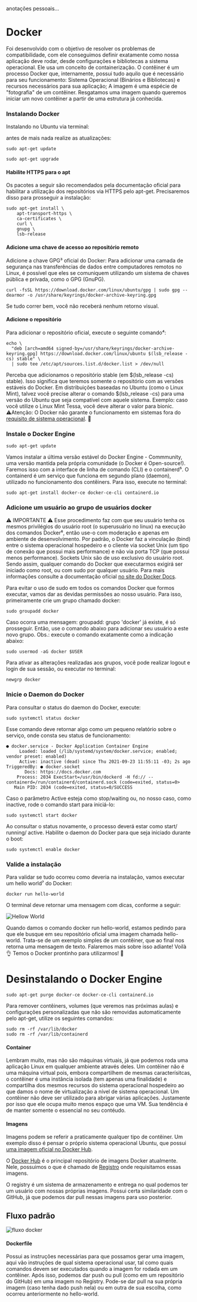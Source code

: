 anotações pessoais...

# Docker

Foi desenvolvido com o objetivo de resolver os problemas de compatibilidade, com ele conseguimos definir exatamente como nossa aplicação deve rodar, desde configurações e bibliotecas a sistema operacional.
Ele usa um conceito de containerização.
O contêiner é um processo Docker que, internamente, possui tudo aquilo que é necessário para seu funcionamento: Sistema Operacional (Binários e Bibliotecas) e recursos necessários para sua aplicação;
A imagem é uma espécie de "fotografia" de um contêiner. Resgatamos uma imagem quando queremos iniciar um novo contêiner a partir de uma estrutura já conhecida.

### Instalando Docker

Instalando no Ubuntu via terminal:

antes de mais nada realize as atualizações:

`sudo apt-get update`

`sudo apt-get upgrade`

#### Habilite HTTPS para o apt

Os pacotes a seguir são recomendados pela documentação oficial para habilitar a utilização dos repositórios via HTTPS pelo apt-get. Precisaremos disso para prosseguir a instalação:
```
sudo apt-get install \
    apt-transport-https \
    ca-certificates \
    curl \
    gnupg \
    lsb-release
```

#### Adicione uma chave de acesso ao repositório remoto

Adicione a chave GPG³ oficial do Docker:
Para adicionar uma camada de segurança nas transferências de dados entre computadores remotos no Linux, é possível que eles se comuniquem utilizando um sistema de chaves pública e privada, como o GPG (GnuPG).

`curl -fsSL https://download.docker.com/linux/ubuntu/gpg | sudo gpg --dearmor -o /usr/share/keyrings/docker-archive-keyring.gpg`

Se tudo correr bem, você não receberá nenhum retorno visual.

#### Adicione o repositório

Para adicionar o repositório oficial, execute o seguinte comando⁴:
```
echo \
  "deb [arch=amd64 signed-by=/usr/share/keyrings/docker-archive-keyring.gpg] https://download.docker.com/linux/ubuntu $(lsb_release -cs) stable" \
  | sudo tee /etc/apt/sources.list.d/docker.list > /dev/null
```
Perceba que adicionamos o repositório stable (em $(lsb_release -cs) stable). Isso significa que teremos somente o repositório com as versões estáveis do Docker.
Em distribuições baseadas no Ubuntu (como o Linux Mint), talvez você precise alterar o comando $(lsb_release -cs) para uma versão do Ubuntu que seja compatível com aquele sistema. Exemplo: caso você utilize o Linux Mint Tessa, você deve alterar o valor para bionic.
⚠️Atenção: O Docker não garante o funcionamento em sistemas fora do [requisito de sistema operacional](https://docs.docker.com/engine/install/ubuntu/#os-requirements). 👀

### Instale o Docker Engine

`sudo apt-get update`

Vamos instalar a última versão estável do Docker Engine - Commmunity, uma versão mantida pela própria comunidade (o Docker é Open-source!). Faremos isso com a interface de linha de comando (CLI) e o containerd⁵.
O containerd é um serviço que funciona em segundo plano (daemon), utilizado no funcionamento dos contêiners.
Para isso, execute no terminal:

`sudo apt-get install docker-ce docker-ce-cli containerd.io`

### Adicione um usuário ao grupo de usuários docker

⚠️ IMPORTANTE ⚠️ Esse procedimento faz com que seu usuário tenha os mesmos privilégios do usuário root (o superusuário no linux) na execução dos comandos Docker⁶, então use-o com moderação e apenas em ambiente de desenvolvimento.
Por padrão, o Docker faz a vinculação (bind) entre o sistema operacional hospedeiro e o cliente via socket Unix (um tipo de conexão que possui mais performance) e não via porta TCP (que possui menos performance).
Sockets Unix são de uso exclusivo do usuário root. Sendo assim, qualquer comando do Docker que executarmos exigirá ser iniciado como root, ou com sudo por qualquer usuário.
Para mais informações consulte a documentação oficial [no site do Docker Docs](https://docs.docker.com/engine/security/#docker-daemon-attack-surface).

Para evitar o uso de sudo em todos os comandos Docker que formos executar, vamos dar as devidas permissões ao nosso usuário. Para isso, primeiramente crie um grupo chamado docker:

`sudo groupadd docker`

Caso ocorra uma mensagem: groupadd: grupo 'docker' já existe, é só prosseguir.
Então, use o comando abaixo para adicionar seu usuário a este novo grupo. Obs.: execute o comando exatamente como a indicação abaixo:

`sudo usermod -aG docker $USER`

Para ativar as alterações realizadas aos grupos, você pode realizar logout e login de sua sessão, ou executar no terminal:

`newgrp docker`

### Inicie o Daemon do Docker

Para consultar o status do daemon do Docker, execute:

`sudo systemctl status docker`

Esse comando deve retornar algo como um pequeno relatório sobre o serviço, onde consta seu status de funcionamento:
```
● docker.service - Docker Application Container Engine
     Loaded: loaded (/lib/systemd/system/docker.service; enabled; vendor preset: enabled)
     Active: inactive (dead) since Thu 2021-09-23 11:55:11 -03; 2s ago
TriggeredBy: ● docker.socket
       Docs: https://docs.docker.com
    Process: 2034 ExecStart=/usr/bin/dockerd -H fd:// --containerd=/run/containerd/containerd.sock (code=exited, status=0>
   Main PID: 2034 (code=exited, status=0/SUCCESS
```

Caso o parâmetro Active esteja como stop/waiting ou, no nosso caso, como inactive, rode o comando start para iniciá-lo:

`sudo systemctl start docker`

Ao consultar o status novamente, o processo deverá estar como start/ running/ active.
Habilite o daemon do Docker para que seja iniciado durante o boot:

`sudo systemctl enable docker`

### Valide a instalação

Para validar se tudo ocorreu como deveria na instalação, vamos executar um hello world⁷ do Docker:

`docker run hello-world`

O terminal deve retornar uma mensagem com dicas, conforme a seguir:

![Hellow World](/03-back-end/bloco-19-docker-utilizando-containers/images/docker-hello-world.png)

Quando damos o comando docker run hello-world, estamos pedindo para que ele busque em seu repositório oficial uma imagem chamada hello-world. Trata-se de um exemplo simples de um contêiner, que ao final nos retorna uma mensagem de texto. Falaremos mais sobre isso adiante!
Voilà 👌 Temos o Docker prontinho para utilizarmos! 🐋

# Desinstalando o Docker Engine

`sudo apt-get purge docker-ce docker-ce-cli containerd.io`

Para remover contêiners, volumes (que veremos nas próximas aulas) e configurações personalizadas que não são removidas automaticamente pelo apt-get, utilize os seguintes comandos:
```
sudo rm -rf /var/lib/docker
sudo rm -rf /var/lib/containerd
```

#### Container

Lembram muito, mas não são máquinas virtuais, já que podemos roda uma aplicação Linux em qualquer ambiente através deles.
Um contêiner não é uma máquina virtual pois, embora compartilhem de mesmas caracterísitcas, o contêiner é uma instância isolada (tem apenas uma finalidade) e compartilha dos mesmos recursos do sistema operacional hospedeiro ao que damos o nome de virtualização a nível de sistema operacional.
Um contêiner não deve ser utilizado para abrigar várias aplicações. Justamente por isso que ele ocupa muito menos espaço que uma VM. Sua tendência é de manter somente o essencial no seu contéudo.

#### Imagens

Imagens podem se referir a praticamente qualquer tipo de contêiner. Um exemplo disso é pensar o próprio sistema operacional Ubuntu, que possui [uma imagem oficial no Docker Hub](https://hub.docker.com/_/ubuntu).

O [Docker Hub](https://hub.docker.com/) é o principal repositório de imagens Docker atualmente. Nele, possuimos o que é chamado de [Registro](https://docs.docker.com/registry/introduction/) onde requisitamos essas imagens.

O registry é um sistema de armazenamento e entrega no qual podemos ter um usuário com nossas próprias imagens. Possui certa similaridade com o GitHub, já que podemos dar pull nessas imagens para uso posterior.

## Fluxo padrão

![fluxo docker](/03-back-end/bloco-19-docker-utilizando-containers/images/docker-flow.webp)

#### Dockerfile

Possui as instruções necessárias para que possamos gerar uma imagem, aqui vão instruções de qual sistema operacional usar, tal como quais comandos devem ser executados quando a imagem for rodada em um contêiner.
Após isso, podemos dar push ou pull (como em um repositório do GitHub) em uma imagem no Registry.
Pode-se dar pull na sua própria imagem (caso tenha dado push nela) ou em outra de sua escolha, como ocorreu anteriormente no hello-world.

